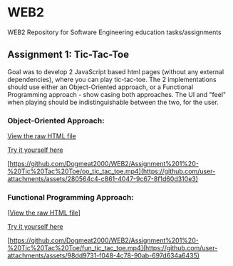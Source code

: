 # WEB2
WEB2 Repository for Software Engineering education tasks/assignments

## Assignment 1: Tic-Tac-Toe
Goal was to develop 2 JavaScript based html pages (without any external dependencies), where you can play tic-tac-toe. The 2 implementations should use either an Object-Oriented approach, or a Functional Programming approach - show casing both approaches. The UI and "feel" when playing should be indistinguishable between the two, for the user.

### Object-Oriented Approach: 
[View the raw HTML file](/Assignment%201%20-%20Tic%20Tac%20Toe/oo.html)

[Try it yourself here](https://dogmeat2000.github.io/WEB2/Assignment%201%20-%20Tic%20Tac%20Toe/oo.html)

[https://github.com/Dogmeat2000/WEB2/Assignment%201%20-%20Tic%20Tac%20Toe/oo_tic_tac_toe.mp4](https://github.com/user-attachments/assets/280564c4-c861-4047-9c67-8f1d60d310e3)

### Functional Programming Approach: 
[[View the raw HTML file](/Assignment%201%20-%20Tic%20Tac%20Toe/fun.html)]

[Try it yourself here](https://dogmeat2000.github.io/WEB2/Assignment%201%20-%20Tic%20Tac%20Toe/fun.html)

[https://github.com/Dogmeat2000/WEB2/Assignment%201%20-%20Tic%20Tac%20Toe/fun_tic_tac_toe.mp4](https://github.com/user-attachments/assets/98dd9731-f048-4c78-90ab-697d634a6435)
